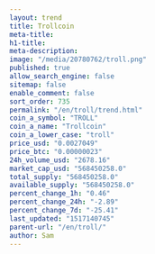 ```yaml
---
layout: trend
title: Trollcoin
meta-title: 
h1-title: 
meta-description: 
image: "/media/20780762/troll.png"
published: true
allow_search_engine: false
sitemap: false
enable_comment: false
sort_order: 735
permalink: "/en/troll/trend.html"
coin_a_symbol: "TROLL"
coin_a_name: "Trollcoin"
coin_a_lower_case: "troll"
price_usd: "0.0027049"
price_btc: "0.00000023"
24h_volume_usd: "2678.16"
market_cap_usd: "568450258.0"
total_supply: "568450258.0"
available_supply: "568450258.0"
percent_change_1h: "0.46"
percent_change_24h: "-2.89"
percent_change_7d: "-25.41"
last_updated: "1517140745"
parent-url: "/en/troll/"
author: Sam
---
```


